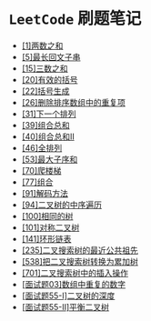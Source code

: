 # `LeetCode` 刷题笔记 

- [[1]两数之和](docs/[1]两数之和.md)
- [[5]最长回文子串](docs/[5]最长回文子串.md)
- [[15]三数之和](./docs/[15]三数之和.md)
- [[20]有效的括号](docs/[20]有效的括号.md)
- [[22]括号生成](docs/[22]括号生成.md)
- [[26]删除排序数组中的重复项](docs/[26]删除排序数组中的重复项.md)
- [[31]下一个排列](docs/[31]下一个排列.md)
- [[39]组合总和](docs/[39]组合总和.md)
- [[40]组合总和II](docs/[40]组合总和II.md)
- [[46]全排列](docs/[46]全排列.md)
- [[53]最大子序和](docs/[53]最大子序和.md)
- [[70]爬楼梯](docs/[70]爬楼梯.md)
- [[77]组合](docs/[77]组合.md)
- [[91]解码方法](docs/[91]解码方法.md)
- [[94]二叉树的中序遍历](docs/[94]二叉树的中序遍历.md)
- [[100]相同的树](docs/[100]相同的树.md)
- [[101]对称二叉树](./docs/[101]对称二叉树.md)
- [[141]环形链表](./docs/[141]环形链表.md)
- [[235]二叉搜索树的最近公共祖先](./docs/[235]二叉搜索树的最近公共祖先.md)
- [[538]把二叉搜索树转换为累加树](./docs/[538]把二叉搜索树转换为累加树.md)
- [[701]二叉搜索树中的插入操作](./docs/[701]二叉搜索树中的插入操作.md)
- [[面试题03]数组中重复的数字](docs/[面试题03]数组中重复的数字.md)
- [[面试题55-I]二叉树的深度](./docs/[面试题55-I]二叉树的深度.md)
- [[面试题55-II]平衡二叉树](./docs/[面试题55-II]平衡二叉树.md)
